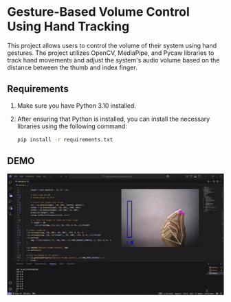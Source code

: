 # Gesture-Based Volume Control Using Hand Tracking

This project allows users to control the volume of their system using hand gestures. The project utilizes OpenCV, MediaPipe, and Pycaw libraries to track hand movements and adjust the system's audio volume based on the distance between the thumb and index finger.


## Requirements

1. Make sure you have Python 3.10 installed.

2. After ensuring that Python is installed, you can install the necessary libraries using the following command:

   ```bash
   pip install -r requirements.txt
   ```
## DEMO
![Demo](https://github.com/h4kr7/Gesture_Based_Volume_Control_Using_Hand_Tracking/blob/main/gif/1.gif)